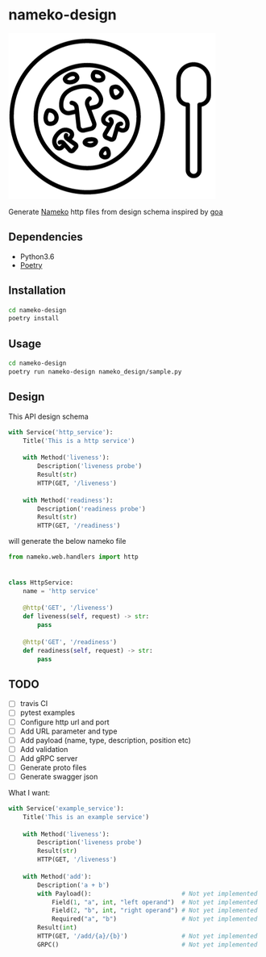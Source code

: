 # nameko-design

![logo](https://raw.githubusercontent.com/yukinagae/nameko-design/master/logo.png)

Generate [Nameko](https://www.nameko.io/) http files from design schema inspired by [goa](https://goa.design/)

## Dependencies

- Python3.6
- [Poetry](https://github.com/sdispater/poetry)

## Installation

```bash
cd nameko-design
poetry install
```

## Usage

```bash
cd nameko-design
poetry run nameko-design nameko_design/sample.py
```

## Design

This API design schema

```python
with Service('http_service'):
    Title('This is a http service')

    with Method('liveness'):
        Description('liveness probe')
        Result(str)
        HTTP(GET, '/liveness')

    with Method('readiness'):
        Description('readiness probe')
        Result(str)
        HTTP(GET, '/readiness')
```

will generate the below nameko file

```python
from nameko.web.handlers import http


class HttpService:
    name = 'http service'

    @http('GET', '/liveness')
    def liveness(self, request) -> str:
        pass

    @http('GET', '/readiness')
    def readiness(self, request) -> str:
        pass
```

## TODO

- [ ] travis CI
- [ ] pytest examples
- [ ] Configure http url and port
- [ ] Add URL parameter and type
- [ ] Add payload (name, type, description, position etc)
- [ ] Add validation
- [ ] Add gRPC server
- [ ] Generate proto files
- [ ] Generate swagger json

What I want:

```python
with Service('example_service'):
    Title('This is an example service')

    with Method('liveness'):
        Description('liveness probe')
        Result(str)
        HTTP(GET, '/liveness')

    with Method('add'):
        Description('a + b')
        with Payload():                         # Not yet implemented
            Field(1, "a", int, "left operand")  # Not yet implemented
            Field(2, "b", int, "right operand") # Not yet implemented
            Required("a", "b")                  # Not yet implemented
        Result(int)
        HTTP(GET, '/add/{a}/{b}')               # Not yet implemented
        GRPC()                                  # Not yet implemented
```
